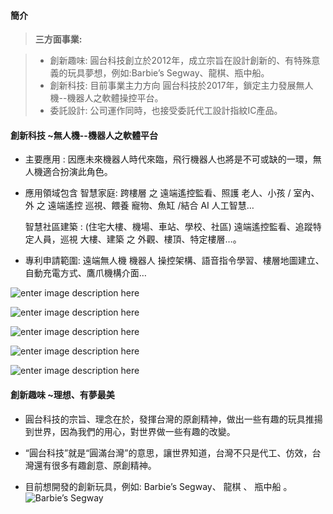 #### <i class="icon-file"></i> 簡介
> **三方面事業:**

> - 創新趣味: 
圓台科技創立於2012年，成立宗旨在設計創新的、有特殊意義的玩具夢想，例如:Barbie’s Segway、龍棋、瓶中船。
> - 創新科技: 
目前事業主力方向
    圓台科技於2017年，鎖定主力發展無人機--機器人之軟體操控平台。
> - 委託設計:
    公司運作同時，也接受委託代工設計指紋IC產品。



#### <i class="icon-file"></i> 創新科技 ~無人機--機器人之軟體平台
- 主要應用 :
  因應未來機器人時代來臨，飛行機器人也將是不可或缺的一環，無人機適合扮演此角色。
  
- 應用領域包含 
  智慧家庭:  跨樓層 之 遠端遙控監看、照護 老人、小孩 / 室內、外 之 遠端遙控 巡視、餵養 寵物、魚缸 /結合 AI 人工智慧…
  
  智慧社區建築 : 
     (住宅大樓、機場、車站、學校、社區) 遠端遙控監看、追蹤特定人員，巡視 大樓、建築 之 外觀、樓頂、特定樓層…。

- 專利申請範圍: 遠端無人機 機器人 操控架構、語音指令學習、樓層地圖建立、自動充電方式、鷹爪機構介面…


![enter image description here](https://round-p.github.io/images/2017-09-1110.13.21.png)

![enter image description here](https://round-p.github.io/images/2017-09-1110.14.23.png)

![enter image description here](https://round-p.github.io/images/2017-09-1110.14.45.png)

![enter image description here](https://round-p.github.io/images/2017-09-1110.15.00.png)

![enter image description here](https://round-p.github.io/images/2017-09-1110.15.21.png)


#### <i class="icon-file"></i>創新趣味 ~理想、有夢最美

- 圓台科技的宗旨、理念在於，發揮台灣的原創精神，做出一些有趣的玩具推揚到世界，因為我們的用心，對世界做一些有趣的改變。

- “圓台科技”就是“圓滿台灣”的意思，讓世界知道，台灣不只是代工、仿效，台灣還有很多有趣創意、原創精神。

- 目前想開發的創新玩具，例如:  Barbie’s Segway、 龍棋 、 瓶中船 。
![Barbie’s Segway](https://round-p.github.io/images/2017-09-1110.15.51.png)


